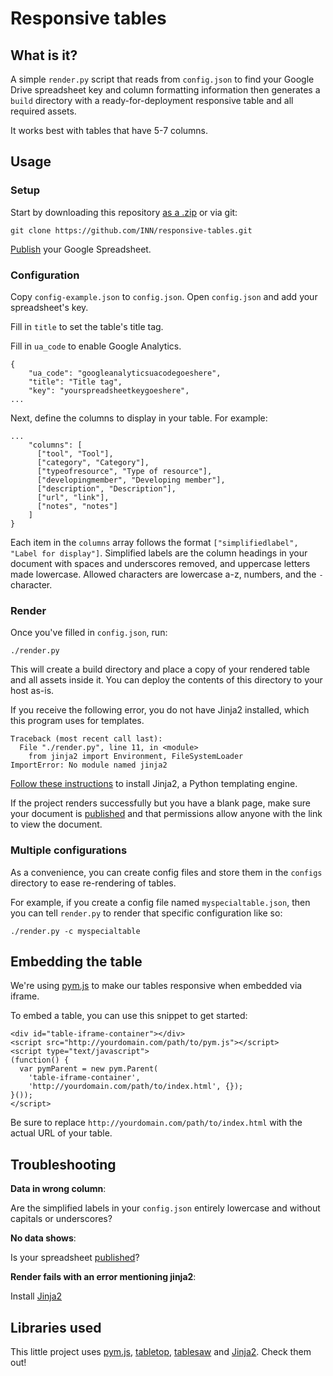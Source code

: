 # Responsive tables

## What is it?

A simple `render.py` script that reads from `config.json` to find your Google Drive spreadsheet key and column formatting information then generates a `build` directory with a ready-for-deployment responsive table and all required assets.

It works best with tables that have 5-7 columns.

## Usage

### Setup

Start by downloading this repository [as a .zip](https://github.com/INN/responsive-tables/archive/master.zip) or via git:

    git clone https://github.com/INN/responsive-tables.git

[Publish](https://support.google.com/docs/answer/37579?authuser=0) your Google Spreadsheet.

### Configuration

Copy `config-example.json` to `config.json`. Open `config.json` and add your spreadsheet's key.

Fill in `title` to set the table's title tag.

Fill in `ua_code` to enable Google Analytics.

    {
        "ua_code": "googleanalyticsuacodegoeshere",
        "title": "Title tag",
        "key": "yourspreadsheetkeygoeshere",
    ...

Next, define the columns to display in your table. For example:

    ...
        "columns": [
          ["tool", "Tool"],
          ["category", "Category"],
          ["typeofresource", "Type of resource"],
          ["developingmember", "Developing member"],
          ["description", "Description"],
          ["url", "link"],
          ["notes", "notes"]
        ]
    }

Each item in the `columns` array follows the format `["simplifiedlabel", "Label for display"]`. Simplified labels are the column headings in your document with spaces and underscores removed, and uppercase letters made lowercase. Allowed characters are lowercase a-z, numbers, and the `-` character. 

### Render

Once you've filled in `config.json`, run:

    ./render.py

This will create a build directory and place a copy of your rendered table and all assets inside it. You can deploy the contents of this directory to your host as-is.

If you receive the following error, you do not have Jinja2 installed, which this program uses for templates.

    Traceback (most recent call last):
      File "./render.py", line 11, in <module>
        from jinja2 import Environment, FileSystemLoader
    ImportError: No module named jinja2
    
[Follow these instructions](http://jinja.pocoo.org/docs/intro/#installation) to install Jinja2, a Python templating engine.

If the project renders successfully but you have a blank page, make sure your document is [published](https://support.google.com/docs/answer/183965?rd=1&authuser=0) and that permissions allow anyone with the link to view the document. 

### Multiple configurations

As a convenience, you can create config files and store them in the `configs` directory to ease re-rendering of tables.

For example, if you create a config file named `myspecialtable.json`, then you can tell `render.py` to render that specific configuration like so:

    ./render.py -c myspecialtable

## Embedding the table

We're using [pym.js](http://blog.apps.npr.org/pym.js/) to make our tables responsive when embedded via iframe.

To embed a table, you can use this snippet to get started:

    <div id="table-iframe-container"></div>
    <script src="http://yourdomain.com/path/to/pym.js"></script>
    <script type="text/javascript">
    (function() {
      var pymParent = new pym.Parent(
        'table-iframe-container',
        'http://yourdomain.com/path/to/index.html', {});
    }());
    </script>

Be sure to replace `http://yourdomain.com/path/to/index.html` with the actual URL of your table.

## Troubleshooting

**Data in wrong column**:

Are the simplified labels in your `config.json` entirely lowercase and without capitals or underscores?

**No data shows**:

Is your spreadsheet [published](https://support.google.com/docs/answer/183965?rd=1&authuser=0)?

**Render fails with an error mentioning jinja2**:

Install [Jinja2](http://jinja.pocoo.org/docs/intro/#installation)

## Libraries used

This little project uses [pym.js](http://blog.apps.npr.org/pym.js/), [tabletop](https://github.com/jsoma/tabletop), [tablesaw](https://github.com/filamentgroup/tablesaw/) and [Jinja2](http://jinja.pocoo.org/). Check them out!

